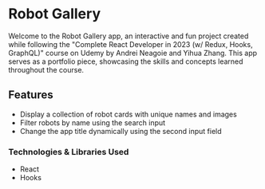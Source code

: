 # Robot Gallery

Welcome to the Robot Gallery app, an interactive and fun project created while following the "Complete React Developer in 2023 (w/ Redux, Hooks, GraphQL)" course on Udemy by Andrei Neagoie and Yihua Zhang. This app serves as a portfolio piece, showcasing the skills and concepts learned throughout the course.
## Features
- Display a collection of robot cards with unique names and images
- Filter robots by name using the search input
- Change the app title dynamically using the second input field
### Technologies & Libraries Used
- React
- Hooks
